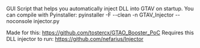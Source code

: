 GUI Script that helps you automatically inject DLL into GTAV on startup.
You can compile with Pyinstaller: pyinstaller -F --clean -n GTAV_Injector --noconsole injector.py

Made for this: https://github.com/tostercx/GTAO_Booster_PoC
Requires this DLL injector to run: https://github.com/nefarius/Injector